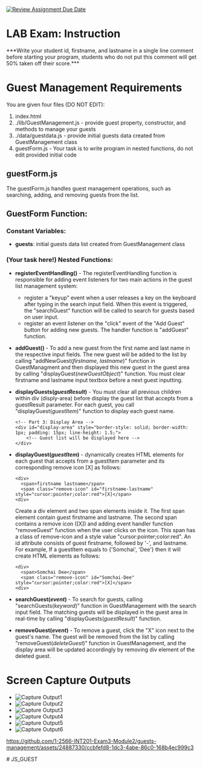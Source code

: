 [![Review Assignment Due Date](https://classroom.github.com/assets/deadline-readme-button-24ddc0f5d75046c5622901739e7c5dd533143b0c8e959d652212380cedb1ea36.svg)](https://classroom.github.com/a/vex6jufP)
# LAB Exam: Instruction

\*\*\*Write your student id, firstname, and lastname in a single line comment before starting your program, students who do not put this comment will get 50% taken off their score.\*\*\*

# Guest Management Requirements

You are given four files (DO NOT EDIT):

1.  index.html
2.  ./lib/GuestManagement.js - provide guest property, constructor, and methods to manage your guests
3.  ./data/guestdata.js - provide initial guests data created from GuestManagement class
4.  guestForm.js - Your task is to write program in nested functions, do not edit provided initial code

## guestForm.js

The guestForm.js handles guest management operations, such as searching, adding, and removing guests from the list.

## GuestForm Function:

### Constant Variables:

- **guests**: initial guests data list created from GuestManagement class

### (Your task here!) Nested Functions:

- **registerEventHandling()** - The registerEventHandling function is responsible for adding event listeners for two main actions in the guest list management system:

  - register a "keyup" event when a user releases a key on the keyboard after typing in the search input field. When this event is triggered, the "searchGuest" function will be called to search for guests based on user input.
  - register an event listener on the "click" event of the "Add Guest" button for adding new guests. The handler function is "addGuest" function.

- **addGuest()** - To add a new guest from the first name and last name in the respective input fields. The new guest will be added to the list by calling "addNewGuest(_firstname_, _lastname_)" function in GuestManagment and then displayed this new guest in the guest area by calling "displayGuest(_newGuestObject_)" function. You must clear firstname and lastname input textbox before a next guest inputting.

- **displayGuests(_guestResult_)** - You must clear all previous children within div (disply-area) before display the guest list that accepts from a guestResult parameter. For each guest, you call "displayGuest(_guestItem_)" function to display each guest name.

  ```
  <!-- Part 3: Display Area -->
  <div id="display-area" style="border-style: solid; border-width: 1px; padding: 15px; line-height: 1.5;">
      <!-- Guest list will be displayed here -->
  </div>
  ```

- **displayGuest(_guestItem_)** - dynamically creates HTML elements for each guest that accepts from a guestItem parameter and its corresponding remove icon [X] as follows:

  ```
  <div>
    <span>firstname lastname</span>
    <span class="remove-icon" id="firstname-lastname" style="cursor:pointer;color:red">[X]</span>
  <div>
  ```

  Create a div element and two span elements inside it. The first span element contain guest firstname and lastname. The second span contains a remove icon ([X]) and adding event handler function "removeGuest" function when the user clicks on the icon. This span has a class of remove-icon and a style value "cursor:pointer;color:red". An id attribute consists of guest firstname, followed by '-', and lastname. For example, If a guestItem equals to {'Somchai', 'Dee'} then it will create HTML elements as follows:

  ```
  <div>
    <span>Somchai Dee</span>
    <span class="remove-icon" id="Somchai-Dee" style="cursor:pointer;color:red">[X]</span>
  <div>
  ```

- **searchGuest(_event_)** - To search for guests, calling "searchGuests(_keyword_)" function in GuestManagement with the search input field. The matching guests will be displayed in the guest area in real-time by calling "displayGuests(_guestResult_)" function.

- **removeGuest(_event_)** - To remove a guest, click the "X" icon next to the guest's name. The guest will be removed from the list by calling "removeGuest(_deleteGuest_)" function in GuestManagement, and the display area will be updated accordingly by removing div element of the deleted guest.

# Screen Capture Outputs

- ![Capture Output1](/assets/images/CaptureOutput1.JPG)
- ![Capture Output2](/assets/images/CaptureOutput2.JPG)
- ![Capture Output3](/assets/images/CaptureOutput3.JPG)
- ![Capture Output4](/assets/images/CaptureOutput4.JPG)
- ![Capture Output5](/assets/images/CaptureOutput5.JPG)
- ![Capture Output6](/assets/images/CaptureOutput6.JPG)

https://github.com/1-2566-INT201-Exam3-Module2/guests-management/assets/24887330/ccbfefd8-1dc3-4abe-86c0-168b4ec999c3

#   J S _ G U E S T  
 